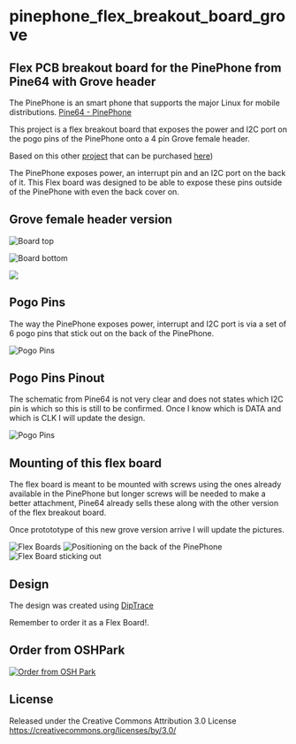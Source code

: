 # pinephone_flex_breakout_board_grove
## Flex PCB breakout board for the PinePhone from Pine64 with Grove header
The PinePhone is an smart phone that supports the major Linux for mobile distributions. [Pine64 - PinePhone](https://www.pine64.org/pinephone/)

This project is a flex breakout board that exposes the power and I2C port on the pogo pins of the PinePhone onto a 4 pin Grove female header. 

Based on this other [project](https://github.com/jnavarro7/pinephone_flex_breakout_board) that can be purchased [here](https://pine64.com/product/pinephone-flex-break-out-board/))

The PinePhone exposes power, an interrupt pin and an I2C port on the back of it. 
This Flex board was designed to be able to expose these pins outside of the PinePhone with even the back cover on. 

## Grove female header version

![Board top](./pictures/board_top.jpeg)

![Board bottom](./pictures/board_bottom.jpeg)

![](./pictures/tc_flex.jpeg)

## Pogo Pins
The way the PinePhone exposes power, interrupt and I2C port is via a set of 6 pogo pins that stick out on the back of the PinePhone. 

![Pogo Pins](./pictures/pogopins.JPG)

## Pogo Pins Pinout
The schematic from Pine64 is not very clear and does not states which I2C pin is which so this is still to be confirmed.  Once I know which is DATA and which is CLK I will update the design. 

![Pogo Pins](./pictures/layout_grove.jpeg)

## Mounting of this flex board

The flex board is meant to be mounted with screws using the ones already available in the PinePhone but longer screws will be needed to make a better attachment, Pine64 already sells these along with the other version of the flex breakout board. 

Once protototype of this new grove version arrive I will update the pictures. 

![Flex Boards](./pictures/flex_boards.JPG)
![Positioning on the back of the PinePhone](./pictures/flex_positioning.JPG)
![Flex Board sticking out](./pictures/flex_outside.JPG)


## Design

The design was created using <a href="https://diptrace.com" title="DipTrace">DipTrace</a>

Remember to order it as a Flex Board!. 

## Order from OSHPark

<a href="https://oshpark.com/shared_projects/7gIMIkNa"><img src="https://oshpark.com/assets/badge-5b7ec47045b78aef6eb9d83b3bac6b1920de805e9a0c227658eac6e19a045b9c.png" alt="Order from OSH Park"></img></a>

## License

Released under the Creative Commons Attribution 3.0 License
https://creativecommons.org/licenses/by/3.0/